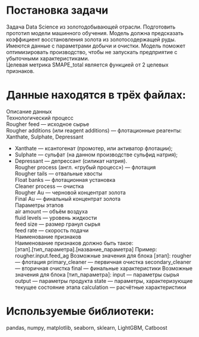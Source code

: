 # Постановка задачи
Задача Data Science из золотодобывающей отрасли. 
Подготовить прототип модели машинного обучения. 
Модель должна предсказать коэффициент восстановления золота из золотосодержащей руды. Имеются данные с параметрами добычи и очистки. 
Модель поможет оптимизировать производство, чтобы не запускать предприятие с убыточными характеристиками.  
Целевая метрика SMAPE_total является функцией от 2 целевых признаков.

# Данные находятся в трёх файлах:
Описание данных  
Технологический процесс  
Rougher feed — исходное сырье  
Rougher additions (или reagent additions) — флотационные реагенты: Xanthate, Sulphate, Depressant
  - Xanthate — ксантогенат (промотер, или активатор флотации);  
  - Sulphate — сульфат (на данном производстве сульфид натрия);  
  - Depressant — депрессант (силикат натрия).  
Rougher process (англ. «грубый процесс») — флотация  
Rougher tails — отвальные хвосты  
Float banks — флотационная установка  
Cleaner process — очистка  
Rougher Au — черновой концентрат золота  
Final Au — финальный концентрат золота  
Параметры этапов  
air amount — объём воздуха  
fluid levels — уровень жидкости \
feed size — размер гранул сырья \
feed rate — скорость подачи \
Наименование признаков \
Наименование признаков должно быть такое: \
[этап].[тип_параметра].[название_параметра]
Пример: rougher.input.feed_ag
Возможные значения для блока [этап]:
rougher — флотация
primary_cleaner — первичная очистка
secondary_cleaner — вторичная очистка
final — финальные характеристики
Возможные значения для блока [тип_параметра]:
input — параметры сырья
output — параметры продукта
state — параметры, характеризующие текущее состояние этапа
calculation — расчётные характеристики

# Используемые библиотеки:
pandas, numpy, matplotlib, seaborn, sklearn, LightGBM, Catboost
